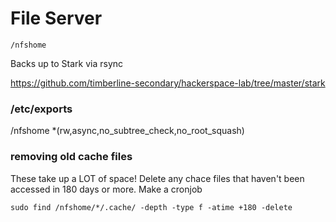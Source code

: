 
# File Server
`/nfshome`

Backs up to Stark via rsync

https://github.com/timberline-secondary/hackerspace-lab/tree/master/stark

### /etc/exports

/nfshome  *(rw,async,no_subtree_check,no_root_squash)

### removing old cache files
These take up a LOT of space! Delete any chace files that haven't been accessed in 180 days or more.  Make a cronjob

`sudo find /nfshome/*/.cache/ -depth -type f -atime +180 -delete`

